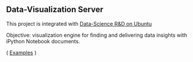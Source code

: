 
## Data-Visualization Server 

This project is integrated with <a href="https://github.com/arcta/server-setup">Data-Science R&amp;D on Ubuntu</a>

Objective: visualization engine for finding and delivering data insights with iPython Notebook documents.

( <a href="https://beta.psi-sync.net/projects/viz/">Examples</a> )
